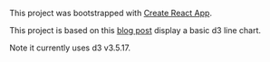 This project was bootstrapped with [Create React App](https://github.com/facebookincubator/create-react-app).

This project is based on this [blog post](http://blog.bigbinary.com/2016/02/04/using-d3-js-with-react-js.html) display a basic d3 line chart.

Note it currently uses d3 v3.5.17.
